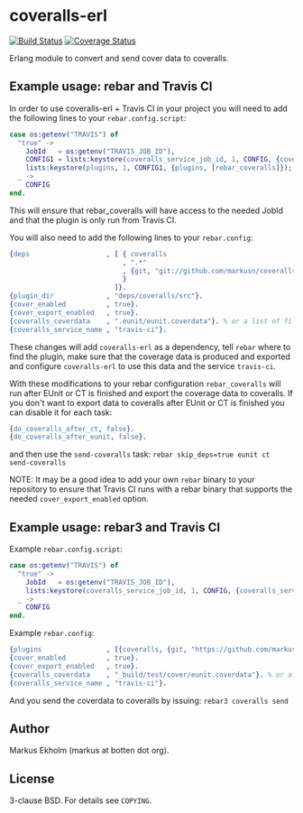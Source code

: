 coveralls-erl
=============
[![Build Status](https://travis-ci.org/markusn/coveralls-erl.png?branch=master)](https://travis-ci.org/markusn/coveralls-erl)
[![Coverage Status](https://coveralls.io/repos/markusn/coveralls-erl/badge.png?branch=master)](https://coveralls.io/r/markusn/coveralls-erl?branch=master)

Erlang module to convert and send cover data to coveralls.

## Example usage: rebar and Travis CI                                                                           
In order to use coveralls-erl + Travis CI in your project you will need to add the following lines to your `rebar.config.script`:                                                                                                
```erlang
case os:getenv("TRAVIS") of
  "true" ->
    JobId   = os:getenv("TRAVIS_JOB_ID"),
    CONFIG1 = lists:keystore(coveralls_service_job_id, 1, CONFIG, {coveralls_service_job_id, JobId}),
    lists:keystore(plugins, 1, CONFIG1, {plugins, [rebar_coveralls]});
  _ ->
    CONFIG
end.
```

This will ensure that rebar_coveralls will have access to the needed JobId and that the plugin is only run from Travis CI.

You will also need to add the following lines to your `rebar.config`:
```erlang                                                                                                       
{deps                   , [ { coveralls
                            , ".*"
                            , {git, "git://github.com/markusn/coveralls-erl.git", "master"}
                            }
                          ]}.
{plugin_dir             , "deps/coveralls/src"}.
{cover_enabled          , true}.
{cover_export_enabled   , true}.
{coveralls_coverdata    , ".eunit/eunit.coverdata"}. % or a list of files
{coveralls_service_name , "travis-ci"}.
```
These changes will add `coveralls-erl` as a dependency, tell `rebar` where to find the plugin, make sure that the coverage data is produced and exported and configure `coveralls-erl` to use this data and the service `travis-ci`. 

With these modifications to your rebar configuration `rebar_coveralls` will run after EUnit or CT is finished and export the coverage data to coveralls.
If you don't want to export data to coveralls after EUnit or CT is finished you can disable it for each task:
```erlang
{do_coveralls_after_ct, false}.
{do_coveralls_after_eunit, false}.
```
and then use the `send-coveralls` task: `rebar skip_deps=true eunit ct send-coveralls`


NOTE: It may be a good idea to add your own `rebar` binary to your repository to ensure that Travis CI runs with a rebar binary that supports the needed `cover_export_enabled` option.

## Example usage: rebar3 and Travis CI      
Example `rebar.config.script`:                                                                                      

```erlang
case os:getenv("TRAVIS") of
  "true" ->
    JobId   = os:getenv("TRAVIS_JOB_ID"),
    lists:keystore(coveralls_service_job_id, 1, CONFIG, {coveralls_service_job_id, JobId});
  _ ->
    CONFIG
end.
```

Example `rebar.config`:

```erlang                                                                                                       
{plugins                , [{coveralls, {git, "https://github.com/markusn/coveralls-erl", "master"}}]}.
{cover_enabled          , true}.
{cover_export_enabled   , true}.
{coveralls_coverdata    , "_build/test/cover/eunit.coverdata"}. % or a list of files
{coveralls_service_name , "travis-ci"}.
```

And you send the coverdata to coveralls by issuing: `rebar3 coveralls send`

## Author
Markus Ekholm (markus at botten dot org).

## License
3-clause BSD. For details see `COPYING`.

